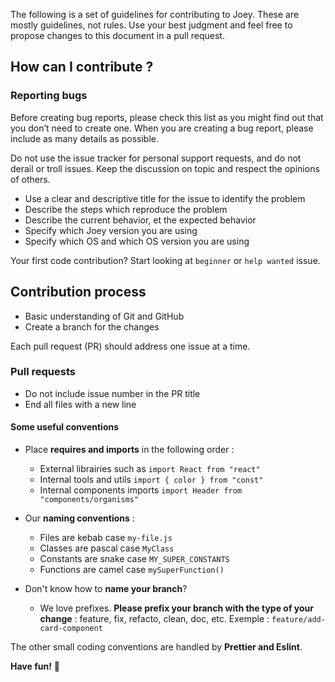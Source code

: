 The following is a set of guidelines for contributing to Joey. These are mostly guidelines, not rules. Use your best judgment and feel free to propose changes to this document in a pull request.

## How can I contribute ?

### Reporting bugs

Before creating bug reports, please check this list as you might find out that you don’t need to create one. When you are creating a bug report, please include as many details as possible.

Do not use the issue tracker for personal support requests, and do not derail or troll issues. Keep the discussion on topic and respect the opinions of others.

* Use a clear and descriptive title for the issue to identify the problem
* Describe the steps which reproduce the problem
* Describe the current behavior, et the expected behavior
* Specify which Joey version you are using
* Specify which OS and which OS version you are using

Your first code contribution? Start looking at `beginner` or `help wanted` issue.

## Contribution process

* Basic understanding of Git and GitHub
* Create a branch for the changes

Each pull request (PR) should address one issue at a time.

### Pull requests

* Do not include issue number in the PR title
* End all files with a new line

#### Some useful conventions

* Place **requires and imports** in the following order :
    * External librairies such as `import React from "react"`
    * Internal tools and utils `import { color } from "const"`
    * Internal components imports `import Header from "components/organisms"`

* Our **naming conventions** :
    * Files are kebab case `my-file.js`
    * Classes are pascal case `MyClass`
    * Constants are snake case `MY_SUPER_CONSTANTS`
    * Functions are camel case `mySuperFunction()`

* Don't know how to **name your branch**?

    * We love prefixes. **Please prefix your branch with the type of your change** : feature, fix, refacto, clean, doc, etc. Exemple : `feature/add-card-component`

The other small coding conventions are handled by **Prettier and Eslint**.

**Have fun!** 🎈